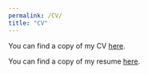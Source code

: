 ```yaml
---
permalink: /CV/
title: "CV"
---
```



You can find a copy of my CV [here](https://www.dropbox.com/scl/fi/npqodypmg3ktf2vdcjz4l/CV_Weller.pdf?rlkey=bz3v9vboba4l7lblj1s0zbrbp&st=l07rfnev&dl=0).


You can find a copy of my resume [here](https://www.dropbox.com/s/mrendpkjrnwkit3/Weller_Resume_Consulting.pdf?st=hmwpqvzt&dl=0).


